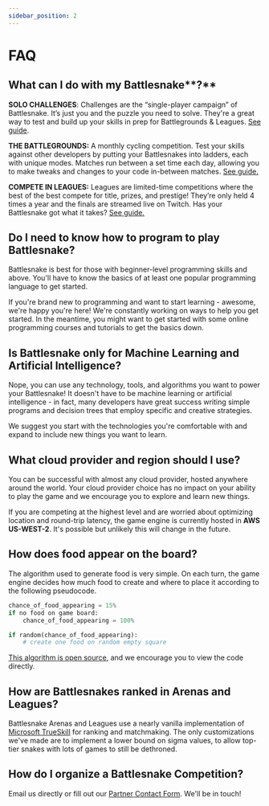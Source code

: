 ```yaml
---
sidebar_position: 2
---
```


# FAQ

## What can I do with my Battlesnake**?**

**SOLO CHALLENGES**: Challenges are the “single-player campaign” of Battlesnake. It’s just you and the puzzle you need to solve. They're a great way to test and build up your skills in prep for Battlegrounds & Leagues. [See guide](../guide/quick-start-challenges-guide.md).

**THE BATTLEGROUNDS:** A monthly cycling competition. Test your skills against other developers by putting your Battlesnakes into ladders, each with unique modes. Matches run between a set time each day, allowing you to make tweaks and changes to your code in-between matches. [See guide.](../guide/battlegrounds-guide.md)

**COMPETE IN LEAGUES:** Leagues are limited-time competitions where the best of the best compete for title, prizes, and prestige! They’re only held 4 times a year and the finals are streamed live on Twitch. Has your Battlesnake got what it takes? [See guide.](../guide/quick-start-league-guide.md)

## Do I need to know how to program to play Battlesnake?

Battlesnake is best for those with beginner-level programming skills and above. You'll have to know the basics of at least one popular programming language to get started.

If you're brand new to programming and want to start learning - awesome, we're happy you're here! We're constantly working on ways to help you get started. In the meantime, you might want to get started with some online programming courses and tutorials to get the basics down.

## Is Battlesnake only for Machine Learning and Artificial Intelligence?

Nope, you can use any technology, tools, and algorithms you want to power your Battlesnake! It doesn't have to be machine learning or artificial intelligence - in fact, many developers have great success writing simple programs and decision trees that employ specific and creative strategies.

We suggest you start with the technologies you're comfortable with and expand to include new things you want to learn.

## What cloud provider and region should I use?

You can be successful with almost any cloud provider, hosted anywhere around the world. Your cloud provider choice has no impact on your ability to play the game and we encourage you to explore and learn new things.

If you are competing at the highest level and are worried about optimizing location and round-trip latency, the game engine is currently hosted in **AWS US-WEST-2**. It's possible but unlikely this will change in the future.

## How does food appear on the board?

The algorithm used to generate food is very simple. On each turn, the game engine decides how much food to create and where to place it according to the following pseudocode.

```python title="food-algorithm.pseudo"
chance_of_food_appearing = 15%
if no food on game board:
    chance_of_food_appearing = 100%

if random(chance_of_food_appearing):
    # create one food on random empty square    
```

[This algorithm is open source](https://github.com/BattlesnakeOfficial/rules), and we encourage you to view the code directly.

## How are Battlesnakes ranked in Arenas and Leagues?

Battlesnake Arenas and Leagues use a nearly vanilla implementation of [Microsoft TrueSkill](https://www.microsoft.com/en-us/research/project/trueskill-ranking-system/) for ranking and matchmaking. The only customizations we've made are to implement a lower bound on sigma values, to allow top-tier snakes with lots of games to still be dethroned.

## How do I organize a Battlesnake Competition?

Email us directly or fill out our [Partner Contact Form](https://play.battlesnake.com/partner/contact/). We'll be in touch!
